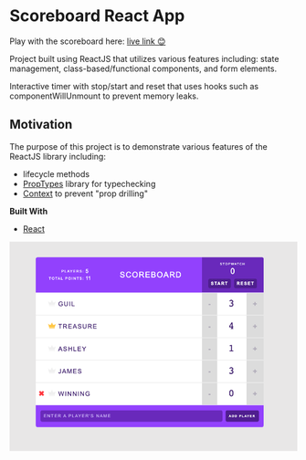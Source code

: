 # Scoreboard React App

Play with the scoreboard here: [live link 😊](https://khaled-react-scoreboard.netlify.app/)

Project built using ReactJS that utilizes various features including: state management, class-based/functional components, and form elements. 

Interactive timer with stop/start and reset that uses hooks such as componentWillUnmount to prevent memory leaks. 

## Motivation
The purpose of this project is to demonstrate various features of the ReactJS library including:

- lifecycle methods
- [PropTypes](https://reactjs.org/docs/typechecking-with-proptypes.html) library for typechecking
- [Context](https://reactjs.org/docs/context.html) to prevent "prop drilling"

**Built With**
- [React](https://reactjs.org/)

![Alt text](/scoreboard.png?raw=true "Optional Title")
